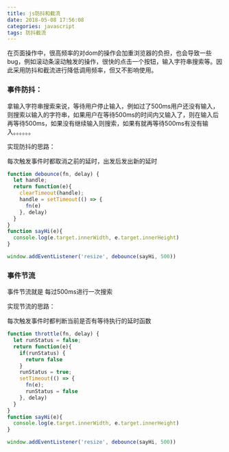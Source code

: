 ```yaml
---
title: js防抖和截流
date: 2018-05-08 17:56:08
categories: javascript
tags: 防抖截流
---
```


在页面操作中，很高频率的对dom的操作会加重浏览器的负担，也会导致一些bug，例如滚动条滚动触发的操作，很快的点击一个按钮，输入字符串搜索等。因此采用防抖和截流进行降低调用频率，但又不影响使用。

### 事件防抖：

拿输入字符串搜索来说，等待用户停止输入，例如过了500ms用户还没有输入，则搜索以输入的字符串，如果用户在等待500ms的时间内又输入了，则在输入后再等待500ms，如果没有继续输入则搜索，如果有就再等待500ms有没有输入。。。。。。

实现防抖的思路：

每次触发事件时都取消之前的延时，出发后发出新的延时

``` js
function debounce(fn, delay) {
  let handle;
  return function(e){
    clearTimeout(handle);
    handle = setTimeout(() => {
      fn(e)
    }, delay)
  }
}
function sayHi(e){
  console.log(e.target.innerWidth, e.target.innerHeight)
}

window.addEventListener('resize', debounce(sayHi, 500))

```    


### 事件节流

事件节流就是 每过500ms进行一次搜索

实现节流的思路：

每次触发事件时都判断当前是否有等待执行的延时函数


``` js
function throttle(fn, delay) {
  let runStatus = false;
  return function(e){
    if(runStatus) {
      return false
    } 
    runStatus = true;
    setTimeout(() => {
      fn(e);
      runStatus = false
    }, delay)
  }
}
function sayHi(e){
  console.log(e.target.innerWidth, e.target.innerHeight)
}

window.addEventListener('resize', debounce(sayHi, 500))

```    
